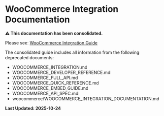 # WooCommerce Integration Documentation

**⚠️ This documentation has been consolidated.**

Please see: [WooCommerce Integration Guide](02-FEATURES/woocommerce/README.md)

The consolidated guide includes all information from the following deprecated documents:
- WOOCOMMERCE_INTEGRATION.md
- WOOCOMMERCE_DEVELOPER_REFERENCE.md
- WOOCOMMERCE_FULL_API.md
- WOOCOMMERCE_QUICK_REFERENCE.md
- WOOCOMMERCE_EMBED_GUIDE.md
- WOOCOMMERCE_API_SPEC.md
- woocommerce/WOOCOMMERCE_INTEGRATION_DOCUMENTATION.md

**Last Updated: 2025-10-24**
